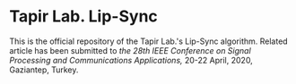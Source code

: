# Tapir Lab. Lip-Sync 
  This is the official repository of the Tapir Lab.'s Lip-Sync algorithm. Related article has been submitted to *the 28th IEEE Conference on Signal Processing and Communications Applications,* 20-22 April, 2020, Gaziantep, Turkey.

